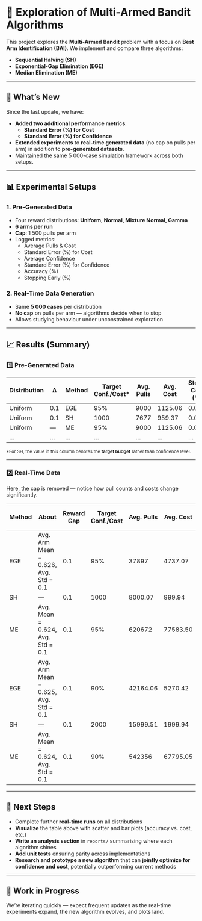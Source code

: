 # 🎯 Exploration of Multi-Armed Bandit Algorithms

This project explores the **Multi-Armed Bandit** problem with a focus on **Best Arm Identification (BAI)**. We implement and compare three algorithms:

- **Sequential Halving (SH)**
- **Exponential-Gap Elimination (EGE)**
- **Median Elimination (ME)**

---

## 🧪 What’s New

Since the last update, we have:

- **Added two additional performance metrics**:
  - **Standard Error (%) for Cost**
  - **Standard Error (%) for Confidence**
- **Extended experiments** to **real-time generated data** (no cap on pulls per arm) in addition to **pre-generated datasets**.
- Maintained the same 5 000-case simulation framework across both setups.

---

## 📊 Experimental Setups

### 1. Pre-Generated Data
- Four reward distributions: **Uniform, Normal, Mixture Normal, Gamma**
- **6 arms per run**
- **Cap**: 1 500 pulls per arm
- Logged metrics:
  - Average Pulls & Cost
  - Standard Error (%) for Cost
  - Average Confidence
  - Standard Error (%) for Confidence
  - Accuracy (%)
  - Stopping Early (%)

### 2. Real-Time Data Generation
- Same **5 000 cases** per distribution
- **No cap** on pulls per arm — algorithms decide when to stop
- Allows studying behaviour under unconstrained exploration

---

## 📈 Results (Summary)

### 1️⃣ Pre-Generated Data

| Distribution | Δ | Method | Target Conf./Cost* | Avg. Pulls | Avg. Cost | StdErr Cost (%) | Avg. Conf. | StdErr Conf. (%) | Accuracy (%) | Stopped Early (%) |
|--------------|---|--------|--------------------|------------|-----------|-----------------|------------|------------------|--------------|-------------------|
| Uniform | 0.1 | EGE | 95% | 9000 | 1125.06 | 0.01 | 0.17 | 3.15 | 16.78 | 100 |
| Uniform | 0.1 | SH | 1000 | 7677 | 959.37 | 0.07 | 0.83 | 0.57 | 86.46 | 51.38 |
| Uniform | — | ME | 95% | 9000 | 1125.06 | 0.01 | 0.34 | 1.96 | 34.22 | 100 |
| … | … | … | … | … | … | … | … | … | … | … | … |

<sub>*For SH, the value in this column denotes the **target budget** rather than confidence level.</sub>

---

### 2️⃣ Real-Time Data

Here, the cap is removed — notice how pull counts and costs change significantly.

| Method | About | Reward Gap | Target Conf./Cost | Avg. Pulls | Avg. Cost | StdErr Cost (%) | Avg. Conf. | StdErr Conf. (%) | Accuracy (%) | Stopped Early (%) |
|--------|-------|------------|-------------------|------------|-----------|-----------------|------------|------------------|--------------|-------------------|
| EGE | Avg. Arm Mean = 0.626, Avg. Std = 0.1 | 0.1 | 95% | 37897 | 4737.07 | 0.30 | 1.00 | 0.00 | 100 | 0 |
| SH | — | 0.1 | 1000 | 8000.07 | 999.94 | 0.00 | 0.83 | 0.64 | 15.94 | 81.64 |
| ME | Avg. Mean = 0.624, Avg. Std = 0.1 | 0.1 | 95% | 620672 | 77583.50 | 0.00 | 1.00 | 0.00 | 100 | 0 |
| EGE | Avg. Arm Mean = 0.625, Avg. Std = 0.1 | 0.1 | 90% | 42164.06 | 5270.42 | 0.30 | 1.00 | 0.00 | 100 | 0 |
| SH | — | 0.1 | 2000 | 15999.51 | 1999.94 | 0.00 | 0.84 | 0.62 | 16.52 | 81.58 |
| ME | Avg. Mean = 0.624, Avg. Std = 0.1 | 0.1 | 90% | 542356 | 67795.05 | 0.00 | 1.00 | 0.00 | 100 | 0 |

---

## 🧠 Next Steps

- Complete further **real-time runs** on all distributions
- **Visualize** the table above with scatter and bar plots (accuracy vs. cost, etc.)
- **Write an analysis section** in `reports/` summarising where each algorithm shines
- **Add unit tests** ensuring parity across implementations
- **Research and prototype a new algorithm** that can **jointly optimize for confidence and cost**, potentially outperforming current methods

---

## 🚧 Work in Progress

We’re iterating quickly — expect frequent updates as the real-time experiments expand, the new algorithm evolves, and plots land.
